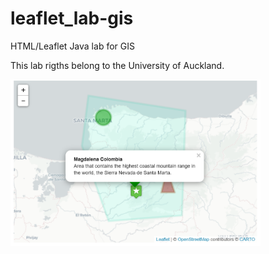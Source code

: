 # leaflet_lab-gis
HTML/Leaflet Java lab for GIS

This lab rigths belong to the University of Auckland.

<img src="figures/leaflet_map.PNG" width="400" label="fig1-1">
